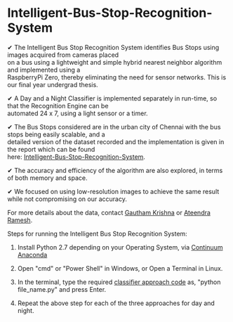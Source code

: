 # Intelligent-Bus-Stop-Recognition-System

✔ The Intelligent Bus Stop Recognition System identifies Bus Stops using images acquired from cameras placed  
on a bus using a lightweight and simple hybrid nearest neighbor algorithm and implemented using a  
RaspberryPi Zero, thereby eliminating the need for sensor networks. This is our final year undergrad thesis.  

✔ A Day and a Night Classifier is implemented separately in run-time, so that the Recognition Engine can be  
automated 24 x 7, using a light sensor or a timer.  

✔ The Bus Stops considered are in the urban city of Chennai with the bus stops being easily scalable, and a  
detailed version of the dataset recorded and the implementation is given in the report which can be found  
here: [Intelligent-Bus-Stop-Recognition-System](https://github.com/gauthkris/Intelligent-Bus-Stop-Recognition-System/blob/master/Bus%20Stop%20Recognition%20System%20Report.pdf).  

✔ The accuracy and efficiency of the algorithm are also explored, in terms of both memory and space.

✔ We focused on using low-resolution images to achieve the same result while not compromising on our accuracy.

For more details about the data, contact [Gautham Krishna](https://www.linkedin.com/in/ggauthamkrishna) or [Ateendra Ramesh](https://www.linkedin.com/in/ateendra-ramesh-065b26142/).

  Steps for running the Intelligent Bus Stop Recognition System:

1. Install Python 2.7 depending on your Operating System, via [Continuum Anaconda](https://www.continuum.io/downloads)

2. Open "cmd" or "Power Shell" in Windows, or Open a Terminal in Linux.

3. In the terminal, type the required [classifier approach code](https://github.com/gauthkris/Intelligent-Bus-Stop-Recognition-System/tree/master/code) as, "python file_name.py" and press Enter.

4. Repeat the above step for each of the three approaches for day and night.
